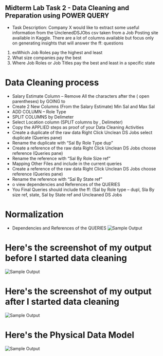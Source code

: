 
## Midterm Lab Task 2 -  Data Cleaning and Preparation using POWER QUERY
* Task Description:
Company X would like to extract some useful information from the UnclenedDSJObs csv taken
from a Job Posting site available in Kaggle. There are a lot of columns available but focus only
on generating insights that will answer the ff: questions
1. exWhich Job Roles pay the highest and least
2. What size companies pay the best
3. Where Job Roles or Job Titles pay the best and least in a specific state
   
# Data Cleaning process
* Salary Estimate Column – Remove All the characters after the ( open  parentheses) by GOING to
* Create 2 New Columns (From the Salary Estimate) Min Sal and Max Sal
* ADD COLUMN – Role Type
* SPLIT COLUMNS by Delimeter
* Select Location column (SPLIT columns by , Delimeter)
* Copy the APPLIED steps as proof of your Data Cleaning Activities
* Create a duplicate of the raw data Right Click Unclean DS Jobs select  
duplicate (Queries pane)
* Rename the duplicate with “Sal By Role Type dup”
* Create a reference of the raw data Right Click Unclean DS Jobs  choose reference (Queries pane)
* Rename the reference with “Sal By Role Size ref”
* Mapping Other Files and include in the current queries
* Create a reference of the raw data Right Click Unclean DS Jobs  choose reference (Queries pane)
* Rename the reference with “Sal By State ref”
* o view dependencies and References of the QUERIES
* You Final Queries should include the ff: (Sal by Role type – dupl, Sla By size ref, state, Sal by State ref  and Uncleaned DS Jobs

# Normalization
* Dependencies and References of the QUERIES
![Sample Output](ERD%20Query.JPG)

# Here's the screenshot of my output before I started data cleaning
![Sample Output](image/Uncleaned.png)
# Here's the screenshot of my output after I started data cleaning 
![Sample Output](image/cleaned.png)

# Here's the Physical Data Model
![Sample Output](image/Erd.png)
